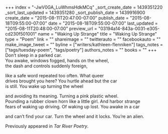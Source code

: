 +++
index = "-JwV0GA_LuWhmsHdkMCq"
_sort_create_date = 1439351220
_sort_last_updated = 1439351280
_sort_publish_date = 1439916900
create_date = "2015-08-11T20:47:00-07:00"
publish_date = "2015-08-18T09:55:00-07:00"
date = "2015-08-18T09:55:00-07:00"
last_updated = "2015-08-11T20:48:00-07:00"
preview_url = "03194a14-843a-0031-e305-cd230f501001"
name = "Waking Up Strange"
title = "Waking Up Strange"
type = "Poem"
link = ""
shareimage = ""
twitterauto = ""
facebookauto = ""
make_image_tweet = ""
byline = ["writers/kathleen-flenniken"]
tags_notes = ["tags/tuesday-poem", "tags/poetry"]
authors_notes = ""
books = ""
+++
Don’t sleep in a parked car.<br>
You awake, windows fogged, hands on the wheel,<br>
the dash and controls suddenly foreign,

like a safe word repeated too often. What queer<br>
drives brought you here? You hurtle ahead but the car<br>
is still. You wake up turning the wheel

and avoiding its meaning. Turning a pink plastic wheel.<br>
Pounding a rubber clown horn like a little girl. And harbor strange<br>
fears of waking up driving. Of waking up lost. You awake in a car

and can’t find your car. Turn the wheel and it locks. You’re an alien.

<p class="noindent intro">Previously appeared in <em>Tar River Poetry</em>.</p>
